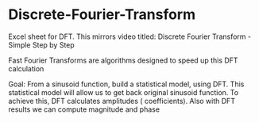 # Discrete-Fourier-Transform
Excel sheet for DFT.  This mirrors video titled: Discrete Fourier Transform - Simple Step by Step

Fast Fourier Transforms are algorithms designed to speed up this DFT calculation

Goal:  From a sinusoid function, build a statistical model, using DFT. This statistical model will allow us to get back original sinusoid function.
To achieve this, DFT calculates amplitudes ( coefficients). Also with DFT results we can compute magnitude and phase 
